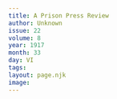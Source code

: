 ```yaml
---
title: A Prison Press Review
author: Unknown
issue: 22
volume: 8
year: 1917
month: 33
day: VI
tags:
layout: page.njk
image:
---
```


